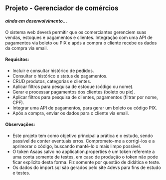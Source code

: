 
## Projeto - Gerenciador de comércios
#### *ainda em desenvolvimento...*

O sistema web deverá permitir que os comerciantes gerenciem suas vendas, estoques e pagamentos e clientes. Integração com uma API de pagamentos via boleto ou PIX e após a compra o cliente recebe os dados da compra via email.

#### Requisitos:
- Incluir e consultar histórico de pedidos.
- Consultar o histórico e status de pagamentos.
- CRUD produtos, categorias e clientes.
- Aplicar filtros para pesquisa de estoque (código ou nome).
- Gerar e processar pagamentos dos clientes (boleto ou pix).
- Aplicar filtros para pesquisa de clientes, pagamentos (filtrar por nome, CPF).
- Integrar uma API de pagamentos, para gerar um boleto ou código PIX.
- Após a compra, enviar os dados para o cliente via email.

#### Observações:
- Este projeto tem como objetivo principal a prática e o estudo, sendo passível de conter eventuais erros. Comprometo-me a corrigi-los e a aprimorar o código, buscando mantê-lo o mais limpo possível.
- O token Asaas salvo no application.properties é um token referente a uma conta somente de testes, em caso de produção o token não pode ficar explícito desta forma. Fiz somente por questão de didática e teste.
- Os dados do import.sql são gerados pelo site 4devs para fins de estudo e testes.
